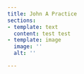 ```yaml
---
title: John A Practice
sections:
- template: text
  content: test test
- template: image
  image: ''
  alt: ''

---
```

